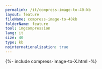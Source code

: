 ```yaml
---
permalink: /it/compress-image-to-40-kb
layout: feature
fileName: compress-image-to-40kb
folderName: feature
tool: imgcompression
lang: it
size: 40
type: kb
nointernationalization: true
---
```

{%- include compress-image-to-X.html -%}       
